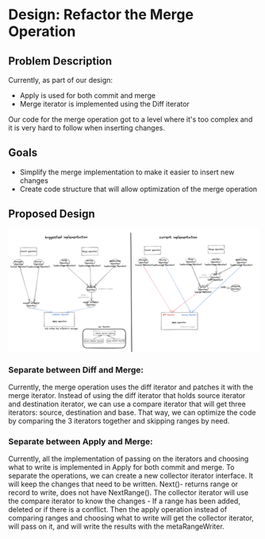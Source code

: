 # Design: Refactor the Merge Operation

## Problem Description
Currently, as part of our design:
* Apply is used for both commit and merge
* Merge iterator is implemented using the Diff iterator

Our code for the merge operation got to a level where it's too complex and it is very hard to follow when inserting changes.

## Goals
* Simplify the merge implementation to make it easier to insert new changes
* Create code structure that will allow optimization of the merge operation

## Proposed Design
![merge refactor design](diagrams/merge-refactor-design.png)


### Separate between Diff and Merge:
Currently, the merge operation uses the diff iterator and patches it with the merge iterator.
Instead of using the diff iterator that holds source iterator and destination iterator, we can use a compare iterator that will get three iterators: source, destination and base. That way, we can optimize the code by comparing the 3 iterators together and skipping ranges by need.

### Separate between Apply and Merge:
Currently, all the implementation of passing on the iterators and choosing what to write is implemented in Apply for both commit and merge. To separate the operations, we can create a new collector iterator interface. It will keep the changes that need to be written.
Next()- returns range or record to write, does not have NextRange().
The collector iterator will use the compare iterator to know the changes - If a range has been added, deleted or if there is a conflict.
Then the apply operation instead of comparing ranges and choosing what to write will get the collector iterator, will pass on it, and will write the results with the metaRangeWriter.
